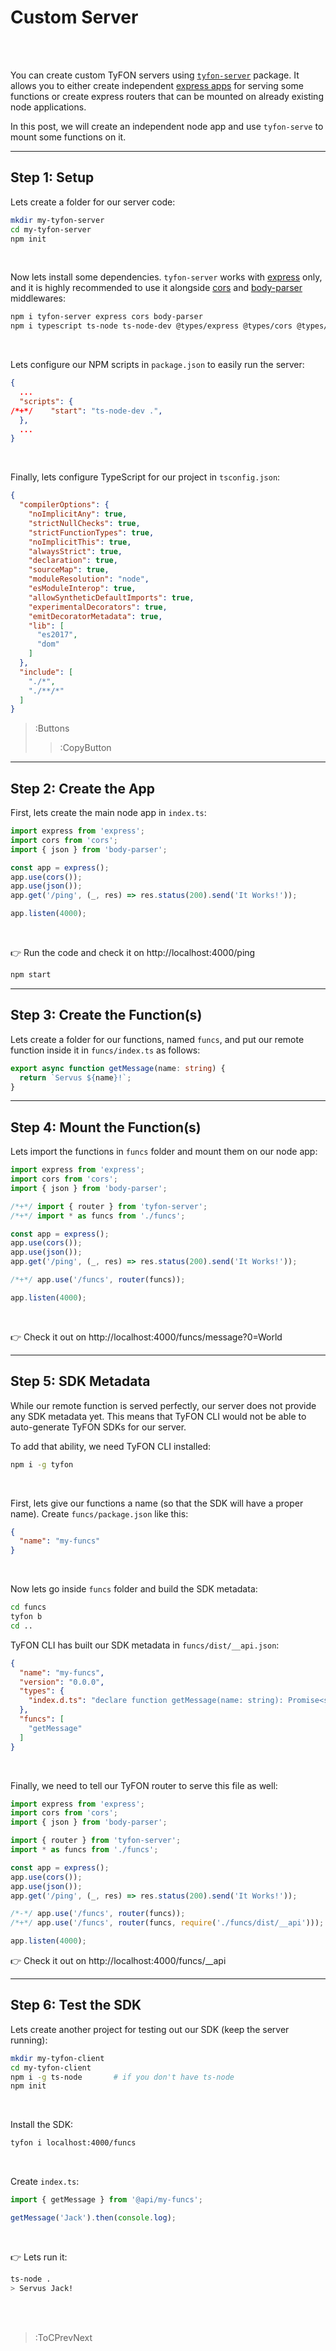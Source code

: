 # Custom Server

<br><br>

You can create custom TyFON servers using [`tyfon-server`](https://github.com/loreanvictor/tyfon-server) package. It allows
you to either create independent [express apps](https://expressjs.com/) for serving
some functions or create express routers that can be mounted on already existing node applications.

In this post, we will create an independent node app and use `tyfon-serve` to
mount some functions on it.

---

## Step 1: Setup

Lets create a folder for our server code:

```bash
mkdir my-tyfon-server
cd my-tyfon-server
npm init
```

<br>

Now lets install some dependencies. `tyfon-server` works with [express](https://expressjs.com/) only,
and it is highly recommended to use it alongside [cors](https://expressjs.com/en/resources/middleware/cors.html)
and [body-parser](http://expressjs.com/en/resources/middleware/body-parser.html) middlewares:

```bash
npm i tyfon-server express cors body-parser
npm i typescript ts-node ts-node-dev @types/express @types/cors @types/body-parser --save-dev
```

<br>

Lets configure our NPM scripts in `package.json` to easily run the server:

```json | package.json
{
  ...
  "scripts": {
/*+*/    "start": "ts-node-dev .",
  },
  ...
}
```

<br>

Finally, lets configure TypeScript for our project in `tsconfig.json`:

```json | tsconfig.json
{
  "compilerOptions": {
    "noImplicitAny": true,
    "strictNullChecks": true,
    "strictFunctionTypes": true,
    "noImplicitThis": true,
    "alwaysStrict": true,
    "declaration": true,
    "sourceMap": true,
    "moduleResolution": "node",
    "esModuleInterop": true,
    "allowSyntheticDefaultImports": true,
    "experimentalDecorators": true,
    "emitDecoratorMetadata": true,
    "lib": [
      "es2017",
      "dom"
    ]
  },
  "include": [
    "./*",
    "./**/*"
  ]
}
```
> :Buttons
> > :CopyButton

---

## Step 2: Create the App

First, lets create the main node app in `index.ts`:

```ts | index.ts
import express from 'express';
import cors from 'cors';
import { json } from 'body-parser';

const app = express();
app.use(cors());
app.use(json());
app.get('/ping', (_, res) => res.status(200).send('It Works!'));

app.listen(4000);
```

<br>

👉 Run the code and check it on http://localhost:4000/ping
```bash
npm start
```

---

## Step 3: Create the Function(s)

Lets create a folder for our functions, named `funcs`, and put our remote function
inside it in `funcs/index.ts` as follows:

```ts | funcs/index.ts
export async function getMessage(name: string) {
  return `Servus ${name}!`;
}
```

---

## Step 4: Mount the Function(s)

Lets import the functions in `funcs` folder and mount them on our node app:

```ts | index.ts
import express from 'express';
import cors from 'cors';
import { json } from 'body-parser';

/*+*/ import { router } from 'tyfon-server';
/*+*/ import * as funcs from './funcs';

const app = express();
app.use(cors());
app.use(json());
app.get('/ping', (_, res) => res.status(200).send('It Works!'));

/*+*/ app.use('/funcs', router(funcs));

app.listen(4000);
```

<br>

👉 Check it out on http://localhost:4000/funcs/message?0=World

---

## Step 5: SDK Metadata

While our remote function is served perfectly, our server does not
provide any SDK metadata yet. This means that TyFON CLI would not be able
to auto-generate TyFON SDKs for our server.

To add that ability, we need TyFON CLI installed:

```bash
npm i -g tyfon
```

<br>

First, lets give our functions a name (so that the SDK will have a proper name).
Create `funcs/package.json` like this:

```json | funcs/package.json
{
  "name": "my-funcs"
}
```

<br>

Now lets go inside `funcs` folder and build the SDK metadata:

```bash
cd funcs
tyfon b
cd ..
```

TyFON CLI has built our SDK metadata in `funcs/dist/__api.json`:

```json | funcs/dist/__api.json
{
  "name": "my-funcs",
  "version": "0.0.0",
  "types": {
    "index.d.ts": "declare function getMessage(name: string): Promise<string>;\n\nexport { getMessage };\n"
  },
  "funcs": [
    "getMessage"
  ]
}
```

<br>

Finally, we need to tell our TyFON router to serve this file as well:

```ts | index.ts
import express from 'express';
import cors from 'cors';
import { json } from 'body-parser';

import { router } from 'tyfon-server';
import * as funcs from './funcs';

const app = express();
app.use(cors());
app.use(json());
app.get('/ping', (_, res) => res.status(200).send('It Works!'));

/*-*/ app.use('/funcs', router(funcs));
/*+*/ app.use('/funcs', router(funcs, require('./funcs/dist/__api')));

app.listen(4000);
```

👉 Check it out on http://localhost:4000/funcs/__api

---

## Step 6: Test the SDK

Lets create another project for testing out our SDK (keep the server running):

```bash
mkdir my-tyfon-client
cd my-tyfon-client
npm i -g ts-node       # if you don't have ts-node
npm init
```

<br>

Install the SDK:
```bash
tyfon i localhost:4000/funcs
```

<br>

Create `index.ts`:
```ts | index.ts
import { getMessage } from '@api/my-funcs';

getMessage('Jack').then(console.log);
```

<br>

👉 Lets run it:

```bash
ts-node .
> Servus Jack!
```

<br><br>

> :ToCPrevNext
